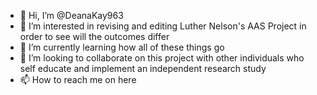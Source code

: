 - 👋 Hi, I’m @DeanaKay963
- 👀 I’m interested in revising and editing Luther Nelson's AAS Project in order to see will the outcomes differ
- 🌱 I’m currently learning how all of these things go
- 💞️ I’m looking to collaborate on this project with other individuals who self educate and implement an independent research study
- 📫 How to reach me on here 
<!---
DeanaKay963/DeanaKay963 is a ✨ special ✨ repository because its `README.md` (this file) appears on your GitHub profile.
You can click the Preview link to take a look at your changes.
--->
